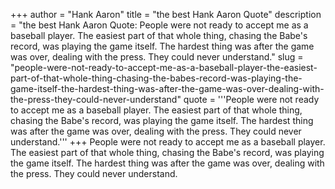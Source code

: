 +++
author = "Hank Aaron"
title = "the best Hank Aaron Quote"
description = "the best Hank Aaron Quote: People were not ready to accept me as a baseball player. The easiest part of that whole thing, chasing the Babe's record, was playing the game itself. The hardest thing was after the game was over, dealing with the press. They could never understand."
slug = "people-were-not-ready-to-accept-me-as-a-baseball-player-the-easiest-part-of-that-whole-thing-chasing-the-babes-record-was-playing-the-game-itself-the-hardest-thing-was-after-the-game-was-over-dealing-with-the-press-they-could-never-understand"
quote = '''People were not ready to accept me as a baseball player. The easiest part of that whole thing, chasing the Babe's record, was playing the game itself. The hardest thing was after the game was over, dealing with the press. They could never understand.'''
+++
People were not ready to accept me as a baseball player. The easiest part of that whole thing, chasing the Babe's record, was playing the game itself. The hardest thing was after the game was over, dealing with the press. They could never understand.
